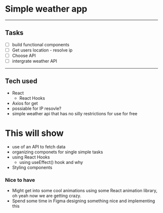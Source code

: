 # Simple weather app
---
## Tasks
- [ ] build functional components
- [ ] Get users location - resolve ip 
- [ ] Choose API
- [ ] intergrate weather API

---
## Tech used

- React
  - React Hooks
- Axios for get
- possiable for IP resovle?
- simple weather api that has no silly restrictions for use for free

# This will show

- use of an API to fetch data
- organizing componets for single simple tasks
- using React Hooks 
  - using useEffect() hook and why
- Styling components

### Nice to have
- Might get into some cool animations using some React animation library, oh yeah now we are getting crazy. 
- Spend some time in Figma designing something nice and implementing this




